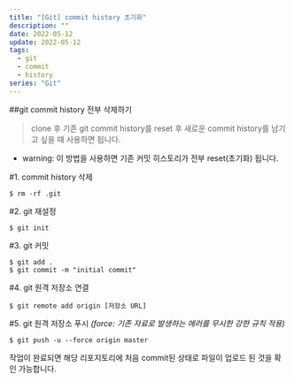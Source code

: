 ```yaml
---
title: "[Git] commit history 초기화"
description: ""
date: 2022-05-12
update: 2022-05-12
tags:
  - git
  - commit
  - history
series: "Git"
---
```


##git commit history 전부 삭제하기

>clone 후 기존 git commit history를 reset 후 새로운 commit history를 남기고 싶을 때 사용하면 됩니다.

* warning: 이 방법을 사용하면 기존 커밋 히스토리가 전부 reset(초기화) 됩니다.

#1. commit history 삭제
```
$ rm -rf .git
```
#2. git 재설정
```
$ git init
```
#3. git 커밋
```
$ git add .
$ git commit -m "initial commit"
```
#4. git 원격 저장소 연결
```
$ git remote add origin [저장소 URL]
```
#5. git 원격 저장소 푸시 *(force: 기존 자료로 발생하는 에러를 무시한 강한 규칙 적용)*
```
$ git push -u --force origin master
```
작업이 완료되면 해당 리포지토리에 처음 commit된 상태로 파일이 업로드 된 것을 확인 가능합니다.